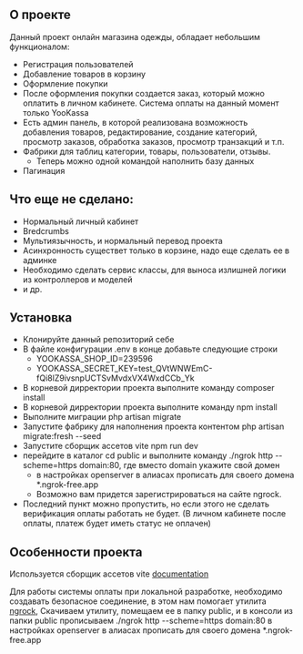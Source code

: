 ## О проекте

Данный проект онлайн магазина одежды, обладает небольшим функционалом:
- Регистрация пользователей
- Добавление товаров в корзину
- Оформление покупки
- После оформления покупки создается заказ, который можно оплатить в личном кабинете. Система оплаты на данный момент только YooKassa
- Есть админ панель, в которой реализована возможность добавления товаров, редактирование, создание категорий, просмотр заказов, обработка заказов, просмотр транзакций и т.п.
- Фабрики для таблиц категории, товары, пользователи, отзывы. 
  - Теперь можно одной командой наполнить базу данных
- Пагинация

## Что еще не сделано:

- Нормальный личный кабинет
- Bredcrumbs
- Мультиязычность, и нормальный перевод проекта
- Асинхронность существет только в корзине, надо еще сделать ее в админке
- Необходимо сделать сервис классы, для выноса излишней логики из контроллеров и моделей
- и др.

## Установка

- Клонируйте данный репозиторий себе
- В файле конфигурации .env в конце добавьте следующие строки
  - YOOKASSA_SHOP_ID=239596
  - YOOKASSA_SECRET_KEY=test_QVtWNWEmC-fQi8lZ9ivsnpUCTSvMvdxVX4WxdCCb_Yk
- В корневой дирректории проекта выполните команду composer install
- В корневой дирректории проекта выполните команду npm install
- Выполните миграции php artisan migrate
- Запустите фабрику для наполнения проекта контентом php artisan migrate:fresh --seed
- Запустите сборщик ассетов vite npm run dev
- перейдите в каталог cd public и выполните команду ./ngrok http --scheme=https domain:80, где вместо domain укажите свой домен
  - в настройках openserver в алиасах прописать для своего домена *.ngrok-free.app 
  - Возможно вам придется зарегистрироваться на сайте ngrock.
- Последний пункт можно пропустить, но если этого не сделать верификация оплаты работать не будет. (В личном кабинете после оплаты, платеж будет иметь статус не оплачен)

## Особенности проекта

Используется сборщик ассетов vite [documentation](https://https://laravel.com/docs/10.x/vite#main-content) 

Для работы системы оплаты при локальной разработке, необходимо создавать безопасное соединение, в этом нам помогает утилита [ngrock](https://ngrok.com/docs/secure-tunnels/tunnels/), Скачиваем утилиту, помещаем ее в папку public, и в консоли из папки public прописываем ./ngrok http --scheme=https domain:80 в настройках openserver в алиасах прописать для своего домена *.ngrok-free.app

